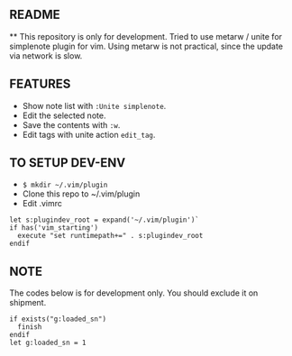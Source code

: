 README
------

  ** This repository is only for development.
  Tried to use metarw / unite for simplenote plugin for vim.
  Using metarw is not practical, since the update via network is slow.

FEATURES
--------

- Show note list with `:Unite simplenote`.
- Edit the selected note.
- Save the contents with `:w`.
- Edit tags with unite action `edit_tag`.

TO SETUP DEV-ENV
----------------

- `$ mkdir ~/.vim/plugin`
- Clone this repo to ~/.vim/plugin
- Edit .vimrc

```VimL
let s:plugindev_root = expand('~/.vim/plugin')`
if has('vim_starting')
  execute "set runtimepath+=" . s:plugindev_root
endif
```

NOTE
----

  The codes below is for development only. You should exclude it on shipment.

```VimL
if exists("g:loaded_sn")
  finish
endif
let g:loaded_sn = 1
```
